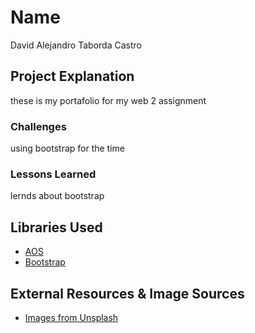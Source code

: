 # Name

David Alejandro Taborda Castro

## Project Explanation

these is my portafolio for my web 2 assignment

### Challenges

using bootstrap for the time

### Lessons Learned

lernds about bootstrap

## Libraries Used

- [AOS](http://michalsnik.github.io/aos/)
- [Bootstrap](https://getbootstrap.com/)

## External Resources & Image Sources

- [Images from Unsplash](www.unsplash.com)

